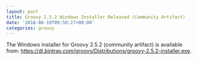 ```yaml
---
layout: post
title: Groovy 2.5.2 Windows Installer Released (Community Artifact)
date: '2018-08-19T09:50:27+00:00'
categories: groovy
---
```

The Windows installer for Groovy 2.5.2 (community artifact) is available from: <a href="https://dl.bintray.com/groovy/Distributions/groovy-2.5.2-installer.exe">https://dl.bintray.com/groovy/Distributions/groovy-2.5.2-installer.exe</a>.
